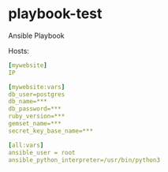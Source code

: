 # playbook-test
Ansible Playbook

Hosts: 
```yml
[mywebsite]
IP

[mywebsite:vars]
db_user=postgres 
db_name=***
db_password=***
ruby_version=***
gemset_name=*** 
secret_key_base_name=***

[all:vars]
ansible_user = root
ansible_python_interpreter=/usr/bin/python3
```
